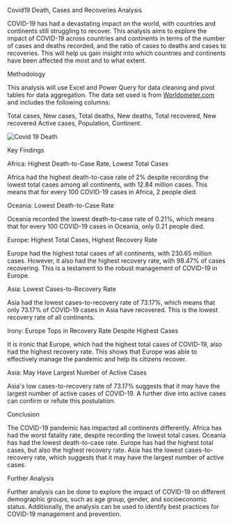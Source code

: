 Covid19 Death, Cases and Recoveries Analysis 

COVID-19 has had a devastating impact on the world, with countries and continents still struggling to recover. This analysis aims to explore the impact of COVID-19 across countries and continents in terms of the number of cases and deaths recorded, and the ratio of cases to deaths and cases to recoveries. This will help us gain insight into which countries and continents have been affected the most and to what extent.

Methodology

This analysis will use Excel and Power Query for data cleaning and pivot tables for data aggregation. The data set used is from [Worldometer.com](https://www.worldometers.info/coronavirus/) and includes the following columns:

Total cases,
New cases,
Total deaths,
New deaths,
Total recovered,
New recovered
Active cases,
Population,
Continent.


![Covid 19 Death](https://github.com/Lordleomax/Excel/assets/131598329/a911a8aa-5a73-42f1-ba82-b7518b3dfc25)

Key Findings

Africa: Highest Death-to-Case Rate, Lowest Total Cases

Africa had the highest death-to-case rate of 2% despite recording the lowest total cases among all continents, with 12.84 million cases. This means that for every 100 COVID-19 cases in Africa, 2 people died.

Oceania: Lowest Death-to-Case Rate

Oceania recorded the lowest death-to-case rate of 0.21%, which means that for every 100 COVID-19 cases in Oceania, only 0.21 people died.

Europe: Highest Total Cases, Highest Recovery Rate

Europe had the highest total cases of all continents, with 230.65 million cases. However, it also had the highest recovery rate, with 98.47% of cases recovering. This is a testament to the robust management of COVID-19 in Europe.

Asia: Lowest Cases-to-Recovery Rate

Asia had the lowest cases-to-recovery rate of 73.17%, which means that only 73.17% of COVID-19 cases in Asia have recovered. This is the lowest recovery rate of all continents.

Irony: Europe Tops in Recovery Rate Despite Highest Cases

It is ironic that Europe, which had the highest total cases of COVID-19, also had the highest recovery rate. This shows that Europe was able to effectively manage the pandemic and help its citizens recover.

Asia: May Have Largest Number of Active Cases

Asia's low cases-to-recovery rate of 73.17% suggests that it may have the largest number of active cases of COVID-19. A further dive into active cases can confirm or refute this postulation.

Conclusion

The COVID-19 pandemic has impacted all continents differently. Africa has had the worst fatality rate, despite recording the lowest total cases. Oceania has had the lowest death-to-case rate. Europe has had the highest total cases, but also the highest recovery rate. Asia has the lowest cases-to-recovery rate, which suggests that it may have the largest number of active cases.


Further Analysis

Further analysis can be done to explore the impact of COVID-19 on different demographic groups, such as age group, gender, and socioeconomic status. Additionally, the analysis can be used to identify best practices for COVID-19 management and prevention.



